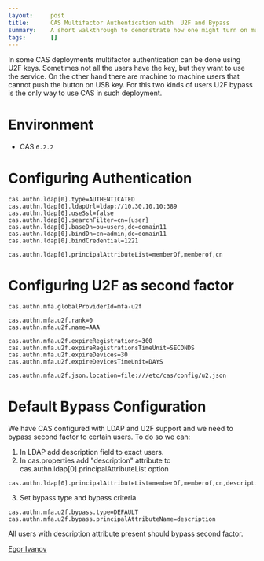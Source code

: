 ```yaml
---
layout:     post
title:      CAS Multifactor Authentication with  U2F and Bypass
summary:    A short walkthrough to demonstrate how one might turn on multifactor authentication with CAS using U2F and default bypass rule.
tags:       []
---
```


In some CAS deployments multifactor authentication can be done using U2F keys. Sometimes not all the users have the key, but they want to use the service. On the other hand there are machine to machine users that cannot push the button on USB key. For this two kinds of users U2F bypass is the only way to use CAS in such deployment.

# Environment

- CAS `6.2.2`

# Configuring Authentication

```properties
cas.authn.ldap[0].type=AUTHENTICATED
cas.authn.ldap[0].ldapUrl=ldap://10.30.10.10:389
cas.authn.ldap[0].useSsl=false
cas.authn.ldap[0].searchFilter=cn={user}
cas.authn.ldap[0].baseDn=ou=users,dc=domain11
cas.authn.ldap[0].bindDn=cn=admin,dc=domain11
cas.authn.ldap[0].bindCredential=1221

cas.authn.ldap[0].principalAttributeList=memberOf,memberof,cn
```

# Configuring U2F as second factor

```properties
cas.authn.mfa.globalProviderId=mfa-u2f

cas.authn.mfa.u2f.rank=0
cas.authn.mfa.u2f.name=AAA

cas.authn.mfa.u2f.expireRegistrations=300
cas.authn.mfa.u2f.expireRegistrationsTimeUnit=SECONDS
cas.authn.mfa.u2f.expireDevices=30
cas.authn.mfa.u2f.expireDevicesTimeUnit=DAYS

cas.authn.mfa.u2f.json.location=file:///etc/cas/config/u2.json
```

# Default Bypass Configuration

We have CAS configured with LDAP and U2F support and we need to bypass second factor to certain users.
To do so we can:
1) In LDAP add description field to exact users.
2) In cas.properties add "description" attribute to cas.authn.ldap[0].principalAttributeList option

```properties
cas.authn.ldap[0].principalAttributeList=memberOf,memberof,cn,description
```

3) Set bypass type and bypass criteria

```properties
cas.authn.mfa.u2f.bypass.type=DEFAULT 
cas.authn.mfa.u2f.bypass.principalAttributeName=description
```

All users with description attribute present should bypass second factor.

[Egor Ivanov](https://baltinfocom.ru/BigData)
